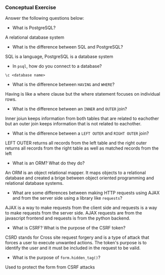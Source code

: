 ### Conceptual Exercise

Answer the following questions below:

- What is PostgreSQL?

A relational database system

- What is the difference between SQL and PostgreSQL?

SQL is a language, PostgreSQL is a database system

- In `psql`, how do you connect to a database?

`\c <database name>`

- What is the difference between `HAVING` and `WHERE`?

Having is like a where clause but the where statement focuses on individual rows.

- What is the difference between an `INNER` and `OUTER` join?

Inner joiun keeps information from both tables that are related to eachother but an outer join keeps information that is not related to eachother.

- What is the difference between a `LEFT OUTER` and `RIGHT OUTER` join?

LEFT OUTER returns all records from the left table and the right outer returns all records from the right table as well as matched records from the left

- What is an ORM? What do they do?

An ORM is an object relational mapper. It maps objects to a relational database and created a brige between object oriented programming and relational database systems.

- What are some differences between making HTTP requests using AJAX
  and from the server side using a library like `requests`?

AJAX is a way to make requests from the client side and requests is a way to make requests from the server side. AJAX requests are from the javascript frontend and requests is from the python backend.

- What is CSRF? What is the purpose of the CSRF token?

CSRD stands for Cross site request forgery and is a type of attack that forces a user to execute unwanted actions. The token's purpose is to identify the user and it must be included in the request to be valid.

- What is the purpose of `form.hidden_tag()`?

Used to protect the form from CSRF attacks
